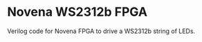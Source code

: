 Novena WS2312b FPGA
===================

Verilog code for Novena FPGA to drive a WS2312b string of LEDs.
